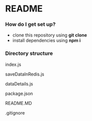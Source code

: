 # README #

### How do I get set up? ###

* clone this repository using **git clone <url>**
* install dependencies using **npm i**

### Directory structure ###

index.js

saveDataInRedis.js

dataDetails.js

package.json

README.MD

.gitignore